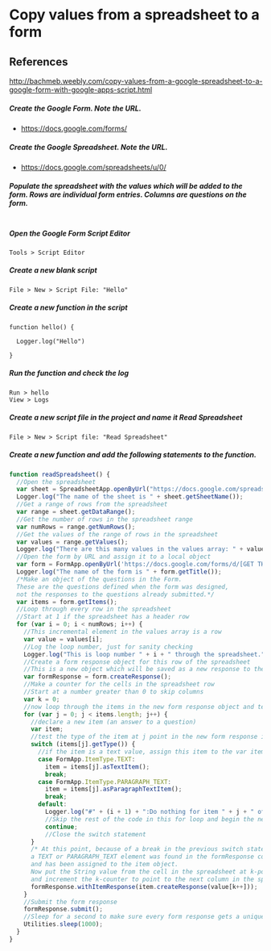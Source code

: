 # Copy values from a spreadsheet to a form

## References
http://bachmeb.weebly.com/copy-values-from-a-google-spreadsheet-to-a-google-form-with-google-apps-script.html

##### Create the Google Form. Note the URL.
* https://docs.google.com/forms/
 
##### Create the Google Spreadsheet. Note the URL.
* https://docs.google.com/spreadsheets/u/0/

##### Populate the spreadsheet with the values which will be added to the form. Rows are individual form entries. Columns are questions on the form.
```
```

##### Open the Google Form Script Editor
    Tools > Script Editor

##### Create a new blank script
    File > New > Script File: "Hello"

##### Create a new function in the script
```
function hello() {

  Logger.log("Hello")
  
}
```

##### Run the function and check the log
    Run > hello
    View > Logs

##### Create a new script file in the project and name it Read Spreadsheet
    File > New > Script file: "Read Spreadsheet"
    
##### Create a new function and add the following statements to the function.
```javascript
function readSpreadsheet() {
  //Open the spreadsheet
  var sheet = SpreadsheetApp.openByUrl("https://docs.google.com/spreadsheets/d/[GET THE URL OF YOUR SPREADSHEET]/edit#gid=0");
  Logger.log("The name of the sheet is " + sheet.getSheetName());
  //Get a range of rows from the spreadsheet
  var range = sheet.getDataRange();
  //Get the number of rows in the spreadsheet range
  var numRows = range.getNumRows();
  //Get the values of the range of rows in the spreadsheet
  var values = range.getValues();
  Logger.log("There are this many values in the values array: " + values.length);
  //Open the form by URL and assign it to a local object
  var form = FormApp.openByUrl('https://docs.google.com/forms/d/[GET THE URL OF YOUR FORM]/viewform?usp=send_form');
  Logger.log("The name of the form is " + form.getTitle());
  /*Make an object of the questions in the Form. 
  These are the questions defined when the form was designed, 
  not the responses to the questions already submitted.*/
  var items = form.getItems();
  //Loop through every row in the spreadsheet
  //Start at 1 if the spreadsheet has a header row
  for (var i = 0; i < numRows; i++) {
    //This incremental element in the values array is a row
    var value = values[i];
    //Log the loop number, just for sanity checking
    Logger.log("This is loop number " + i + " through the spreadsheet.");
    //Create a form response object for this row of the spreadsheet
    //This is a new object which will be saved as a new response to the form
    var formResponse = form.createResponse();
    //Make a counter for the cells in the spreadsheet row
    //Start at a number greater than 0 to skip columns
    var k = 0;
    //now loop through the items in the new form response object and test the type of each
    for (var j = 0; j < items.length; j++) {
      //declare a new item (an answer to a question)
      var item;
      //test the type of the item at j point in the new form response items array
      switch (items[j].getType()) {
        //if the item is a text value, assign this item to the var item and break the switch statement
        case FormApp.ItemType.TEXT:
          item = items[j].asTextItem();
          break;
        case FormApp.ItemType.PARAGRAPH_TEXT:
          item = items[j].asParagraphTextItem();
          break;
        default:
          Logger.log("#" + (i + 1) + ":Do nothing for item " + j + " of type " + items[j].getType());
          //Skip the rest of the code in this for loop and begin the next loop
          continue;
          //Close the switch statement
      }
      /* At this point, because of a break in the previous switch statement, 
      a TEXT or PARAGRAPH_TEXT element was found in the formResponse collection 
      and has been assigned to the item object. 
      Now put the String value from the cell in the spreadsheet at k-position into this element 
      and increment the k-counter to point to the next column in the spreadsheet row */
      formResponse.withItemResponse(item.createResponse(value[k++]));
    }
    //Submit the form response
    formResponse.submit();
    //Sleep for a second to make sure every form response gets a unique timestamp
    Utilities.sleep(1000);
  }
}
```
